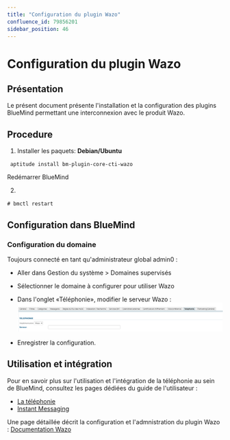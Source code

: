 ```yaml
---
title: "Configuration du plugin Wazo"
confluence_id: 79856201
sidebar_position: 46
---
```

# Configuration du plugin Wazo


## Présentation

Le présent document présente l'installation et la configuration des plugins BlueMind permettant une interconnexion avec le produit Wazo.


## Procedure

1. Installer les paquets:
**Debian/Ubuntu**

```
 aptitude install bm-plugin-core-cti-wazo
```

Redémarrer BlueMind 

2. 

```
# bmctl restart
```


## Configuration dans BlueMind

### Configuration du domaine

Toujours connecté en tant qu'administrateur global admin0 :

- Aller dans Gestion du système > Domaines supervisés
- Sélectionner le domaine à configurer pour utiliser Wazo
- Dans l'onglet «Téléphonie», modifier le serveur Wazo :![](../attachments/79856201/79856203.png)

- Enregistrer la configuration.


## Utilisation et intégration

Pour en savoir plus sur l'utilisation et l'intégration de la téléphonie au sein de BlueMind, consultez les pages dédiées du guide de l'utilisateur :

- [La téléphonie](/Guide_de_l_utilisateur/La_téléphonie/)
- [Instant Messaging](https://forge.bluemind.net/confluence/display/LATEST/La+messagerie+instantanee)


Une page détaillée décrit la configuration et l'admnistration du plugin Wazo : [Documentation Wazo](/Base_de_connaissance/Documentation_Wazo/)


